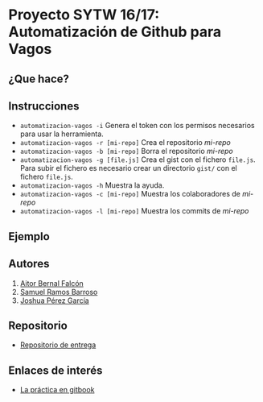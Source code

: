 # Proyecto SYTW 16/17: Automatización de Github para Vagos

## ¿Que hace?

## Instrucciones

* ``` automatizacion-vagos -i ``` Genera el token con los permisos necesarios para usar la herramienta.
* ``` automatizacion-vagos -r [mi-repo] ``` Crea el repositorio *mi-repo*
* ``` automatizacion-vagos -b [mi-repo] ``` Borra el repositorio *mi-repo*
* ``` automatizacion-vagos -g [file.js] ``` Crea el gist con el fichero ```file.js```. Para subir el fichero es necesario crear un directorio ``` gist/ ``` con el fichero ``` file.js ```.
* ``` automatizacion-vagos -h ``` Muestra la ayuda.
* ``` automatizacion-vagos -c [mi-repo] ``` Muestra los colaboradores de *mi-repo*
* ``` automatizacion-vagos -l [mi-repo] ``` Muestra los commits de *mi-repo*

## Ejemplo

## Autores

1. [Aitor Bernal Falcón](http://chinegua.github.io/)
2. [Samuel Ramos Barroso](http://losnen.github.io/)
3. [Joshua Pérez García](http://joshuape.github.io/)

## Repositorio

* [Repositorio de entrega]()

## Enlaces de interés

* [La práctica en gitbook](https://casianorodriguezleon.gitbooks.io/ull-esit-1617/content/practicas/practicaplugin.html)
